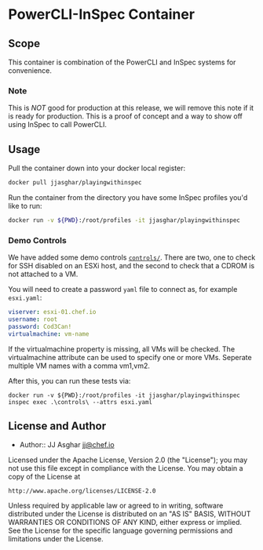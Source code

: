 # PowerCLI-InSpec Container

## Scope

This container is combination of the PowerCLI and InSpec systems for convenience.

### Note
This is *NOT* good for production at this release, we will remove this note if it is ready for production.
This is a proof of concept and a way to show off using InSpec to call PowerCLI.

## Usage

Pull the container down into your docker local register:

```bash
docker pull jjasghar/playingwithinspec
```

Run the container from the directory you have some InSpec profiles you'd like to run:

```bash
docker run -v ${PWD}:/root/profiles -it jjasghar/playingwithinspec
```

### Demo Controls

We have added some demo controls [`controls/`](./controls). There are two, one to check for SSH disabled on an ESXi
host, and the second to check that a CDROM is not attached to a VM.

You will need to create a password `yaml` file to connect as, for example `esxi.yaml`:

```yaml
viserver: esxi-01.chef.io
username: root
password: Cod3Can!
virtualmachine: vm-name
```

If the virtualmachine property is missing, all VMs will be checked. The virtualmachine attribute can be used to specify one or more VMs. Seperate multiple VM names with a comma vm1,vm2.

After this, you can run these tests via:

```shell
docker run -v ${PWD}:/root/profiles -it jjasghar/playingwithinspec
inspec exec .\controls\ --attrs esxi.yaml
```

## License and Author

- Author::  JJ Asghar <jj@chef.io>

Licensed under the Apache License, Version 2.0 (the "License");
you may not use this file except in compliance with the License.
You may obtain a copy of the License at

    http://www.apache.org/licenses/LICENSE-2.0

Unless required by applicable law or agreed to in writing, software
distributed under the License is distributed on an "AS IS" BASIS,
WITHOUT WARRANTIES OR CONDITIONS OF ANY KIND, either express or implied.
See the License for the specific language governing permissions and
limitations under the License.
